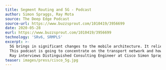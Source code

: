 ```yaml
---
title: Segment Routing and 5G - Podcast
author: Simon Spraggs, Ray Mota
source: The Deep Edge Podcast
source-url: https://www.buzzsprout.com/1010419/3956699
date: 2020-05-28
eurl: https://www.buzzsprout.com/1010419/3956699
technology: 'SRv6, SRMPLS'
excerpt: >-
  5G brings in significant changes to the mobile architecture. It relies heavily on virtualization and containerization, splits the mobile control and user plane and introduces network slicing. In the radio space new spectrum is available and the Radio Access Network infrastructure has been de-aggregated into three discrete components that can be integrated into a single unit or split across different locations.<br />
  This podcast is going to concentrate on the transport network and how segment routing can address the new requirements and changes brought in by the 5G mobile architecture.<br />
  Ray interviews Distinguished Consulting Engineer at Cisco Simon Spraggs
teaser: images/press/cisco_5g.jpg
---
```

